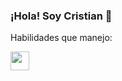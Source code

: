 ### ¡Hola! Soy Cristian 👋

Habilidades que manejo:

<img src="https://cdn-icons-png.flaticon.com/512/5968/5968292.png" style="width:30px;">

<!--
**cristians-12/cristians-12** is a ✨ _special_ ✨ repository because its `README.md` (this file) appears on your GitHub profile.

Here are some ideas to get you started:

- 🔭 I’m currently working on ...
- 🌱 I’m currently learning ...
- 👯 I’m looking to collaborate on ...
- 🤔 I’m looking for help with ...
- 💬 Ask me about ...
- 📫 How to reach me: ...
- 😄 Pronouns: ...
- ⚡ Fun fact: ...
-->
